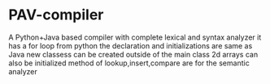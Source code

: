 # PAV-compiler
A Python+Java based compiler with complete lexical and syntax analyzer
it has a for loop from python
the declaration and initializations are same as Java
new classess can be created outside of the main class
2d arrays can also be initialized
method of lookup,insert,compare are for the semantic analyzer





